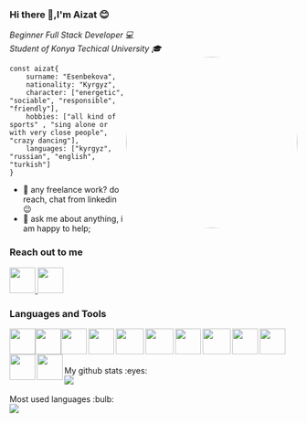### Hi there 👋,I'm Aizat :blush:

<em> Beginner Full Stack Developer :computer:</em><br/>
<em> Student of Konya Techical University :mortar_board: </em>
<br/>
 <img src="https://media4.giphy.com/media/L1R1tvI9svkIWwpVYr/giphy.gif?cid=ecf05e473b5xjgfu8yc9od3g7hg9xeue87cn1si6flw8pklx&rid=giphy.gif&ct=g"  style="border-radius:750px" width="300" align="right">

 ```
 const aizat{
     surname: "Esenbekova",
     nationality: "Kyrgyz",
     character: ["energetic", "sociable", "responsible", "friendly"],
     hobbies: ["all kind of sports" , "sing alone or with very close people", "crazy dancing"],
     languages: ["kyrgyz", "russian", "english", "turkish"]
 }
````

* :briefcase: any freelance work? do reach, chat from linkedin :wink:
* :speech_balloon: ask me about anything, i am happy to help;
### Reach out to me
[ <img width="45" src="https://img.icons8.com/fluency/344/linkedin.png"  />][Linkedin][ <img width="45" src="https://img.icons8.com/fluency/344/instagram-new.png"  />][instagram]


[instagram]: https://instagram.com/aizatesen1?utm_medium=copy_link
[Linkedin]: https://www.linkedin.com/in/aizatesenbekova

### Languages and Tools

<img align="left" src="https://raw.githubusercontent.com/jmnote/z-icons/master/svg/javascript.svg" width="45" height="45" style="margin:auto" />

<img align="left" src="https://raw.githubusercontent.com/jmnote/z-icons/master/svg/python.svg" width="45" height="45" style="margin:auto" />

<img align="left" src="https://img.icons8.com/color/2x/java-coffee-cup-logo.png" width="45" height="45" />

<img align="left" src="https://upload.wikimedia.org/wikipedia/commons/thumb/e/ee/.NET_Core_Logo.svg/1200px-.NET_Core_Logo.svg.png" width="45" height="45"/>

<img align="left" src="https://raw.githubusercontent.com/github/explore/80688e429a7d4ef2fca1e82350fe8e3517d3494d/topics/html/html.png" width="49" height="45"/>

<img align="left" src="https://raw.githubusercontent.com/github/explore/80688e429a7d4ef2fca1e82350fe8e3517d3494d/topics/css/css.png" width="49" height="45"/>

<img align="left" src="https://img.icons8.com/officel/2x/react.png" width="45" height="45"/>

<img align="left" src="https://raw.githubusercontent.com/github/explore/80688e429a7d4ef2fca1e82350fe8e3517d3494d/topics/php/php.png" width="49" height="45"/>

<img align="left" src="https://raw.githubusercontent.com/jmnote/z-icons/master/svg/c.svg" width="45" height="45"/>

<img align="left" src="https://img.icons8.com/color/2x/microsoft-sql-server.png" width="45" height="45"/>

<img align="left" src="https://img.icons8.com/color/2x/visual-studio--v2.png" width="45" height="45"/>

<img align="left" src="https://img.icons8.com/color/2x/visual-studio-code-2019.png" width="45" height="45" />

<br/><br/><br>
<div>
My github stats :eyes:
<br/>
<img src="https://github-readme-stats.vercel.app/api?username=Aizat111&theme=radical">
</div>
<br/>
<div>
Most used languages :bulb:
<br/>
 <img src="https://github-readme-stats.vercel.app/api/top-langs/?username=Aizat111&layout=compact&theme=radical">
</div>
<!--

- 📫 How to reach me: ...
- 😄 Pronouns: ...
- ⚡ Fun fact: ...
-->
